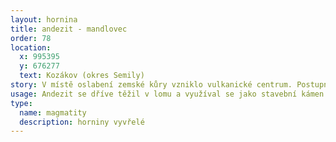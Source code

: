 ```yaml
---
layout: hornina
title: andezit - mandlovec
order: 78
location:
  x: 995395
  y: 676277
  text: Kozákov (okres Semily)
story: V místě oslabení zemské kůry vzniklo vulkanické centrum. Postupně se na sebe vršily lávové proudy s rozdílným složením. Některé lávy obsahovaly hodně vody a plynů. Když láva vystoupila blíže k zemskému povrchu, vodní pára a plyny v ní vytvořily bubliny. Když láva utuhla, byla v ní spousta dutin. Později byly dutiny vyplněny druhotnými minerály. Některé z nich jsou polodrahokamy jako např. achát nebo chalcedon.
usage: Andezit se dříve těžil v lomu a využíval se jako stavební kámen.
type:
  name: magmatity
  description: horniny vyvřelé
---
```


